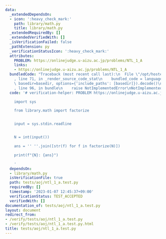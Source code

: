 ```yaml
---
data:
  _extendedDependsOn:
  - icon: ':heavy_check_mark:'
    path: library/math.py
    title: library/math.py
  _extendedRequiredBy: []
  _extendedVerifiedWith: []
  _isVerificationFailed: false
  _pathExtension: py
  _verificationStatusIcon: ':heavy_check_mark:'
  attributes:
    PROBLEM: https://onlinejudge.u-aizu.ac.jp/problems/NTL_1_A
    links:
    - https://onlinejudge.u-aizu.ac.jp/problems/NTL_1_A
  bundledCode: "Traceback (most recent call last):\n  File \"/opt/hostedtoolcache/PyPy/3.7.13/x64/site-packages/onlinejudge_verify/documentation/build.py\"\
    , line 71, in _render_source_code_stat\n    bundled_code = language.bundle(stat.path,\
    \ basedir=basedir, options={'include_paths': [basedir]}).decode()\n  File \"/opt/hostedtoolcache/PyPy/3.7.13/x64/site-packages/onlinejudge_verify/languages/python.py\"\
    , line 96, in bundle\n    raise NotImplementedError\nNotImplementedError\n"
  code: '# verification-helper: PROBLEM https://onlinejudge.u-aizu.ac.jp/problems/NTL_1_A

    import sys

    from library.math import factorize


    input = sys.stdin.readline


    N = int(input())

    ans = '' ''.join([str(f) for f in factorize(N)])

    print(f"{N}: {ans}")

    '
  dependsOn:
  - library/math.py
  isVerificationFile: true
  path: tests/aoj/ntl_1_a.test.py
  requiredBy: []
  timestamp: '2023-01-07 12:45:37+09:00'
  verificationStatus: TEST_ACCEPTED
  verifiedWith: []
documentation_of: tests/aoj/ntl_1_a.test.py
layout: document
redirect_from:
- /verify/tests/aoj/ntl_1_a.test.py
- /verify/tests/aoj/ntl_1_a.test.py.html
title: tests/aoj/ntl_1_a.test.py
---
```

